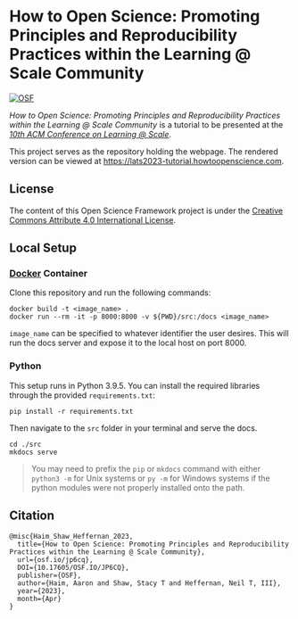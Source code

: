 # How to Open Science: Promoting Principles and Reproducibility Practices within the Learning @ Scale Community

[![OSF][badge]][osf]

*How to Open Science: Promoting Principles and Reproducibility Practices within the Learning @ Scale Community* is a tutorial to be presented at the [*10th ACM Conference on Learning @ Scale*][lats].

This project serves as the repository holding the webpage. The rendered version can be viewed at https://lats2023-tutorial.howtoopenscience.com.

## License

The content of this Open Science Framework project is under the [Creative Commons Attribute 4.0 International License][cc4].

## Local Setup

### [Docker][docker] Container

Clone this repository and run the following commands:

```
docker build -t <image_name> .
docker run --rm -it -p 8000:8000 -v ${PWD}/src:/docs <image_name>
```

`image_name` can be specified to whatever identifier the user desires. This will run the docs server and expose it to the local host on port 8000.

### Python

This setup runs in Python 3.9.5. You can install the required libraries through the provided `requirements.txt`:

```
pip install -r requirements.txt
```

Then navigate to the  `src` folder in your terminal and serve the docs.

```
cd ./src
mkdocs serve
```

> You may need to prefix the `pip` or `mkdocs` command with either `python3 -m` for Unix systems or `py -m` for Windows systems if the python modules were not properly installed onto the path.

## Citation

```
@misc{Haim_Shaw_Heffernan_2023,
  title={How to Open Science: Promoting Principles and Reproducibility Practices within the Learning @ Scale Community},
  url={osf.io/jp6cq},
  DOI={10.17605/OSF.IO/JP6CQ},
  publisher={OSF},
  author={Haim, Aaron and Shaw, Stacy T and Heffernan, Neil T, III},
  year={2023},
  month={Apr}
}
```

[badge]: https://img.shields.io/badge/OSF-10.17605%2Fosf.io%2Fjp6cq-blue
[osf]: https://doi.org/10.17605/osf.io/jp6cq

[lats]: https://learningatscale.acm.org/las2023/

[cc4]: ./LICENSE

[docker]: https://www.docker.com/
